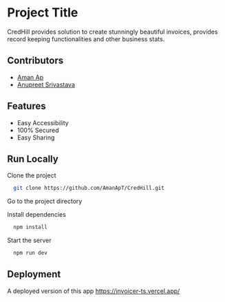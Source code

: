 
# Project Title

CredHill provides solution to create stunningly beautiful invoices, provides record keeping functionalities and other business stats.



## Contributors

- [Aman Ap](https://github.com/AmanApT)
- [Anupreet Srivastava](https://github.com/Anupreet1213)




## Features

- Easy Accessibility
- 100% Secured
- Easy Sharing




## Run Locally

Clone the project

```bash
  git clone https://github.com/AmanApT/CredHill.git
```

Go to the project directory

Install dependencies

```bash
  npm install
```

Start the server

```bash
  npm run dev
```




## Deployment

A deployed version of this app 
https://invoicer-ts.vercel.app/


